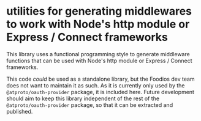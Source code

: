 # utilities for generating middlewares to work with Node's http module or Express / Connect frameworks

This library uses a functional programming style to generate middleware
functions that can be used with Node's http module or Express / Connect
frameworks.

This code _could_ be used as a standalone library, but the Foodios dev team does
not want to maintain it as such. As it is currently only used by the
`@atproto/oauth-provider` package, it is included here. Future development
should aim to keep this library independent of the rest of the
`@atproto/oauth-provider` package, so that it can be extracted and published.
